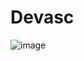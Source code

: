 # Devasc

![image](https://github.com/user-attachments/assets/49fab9ad-bc2d-427e-9d71-22edab420e1e)

